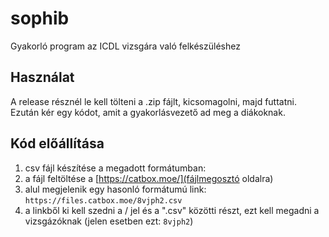 # sophib

Gyakorló program az ICDL vizsgára való felkészüléshez

## Használat

A release résznél le kell tölteni a .zip fájlt, kicsomagolni, majd futtatni. Ezután kér egy kódot, amit a gyakorlásvezető ad meg a diákoknak.

## Kód előállítása
1. csv fájl készítése a megadott formátumban:
2. a fájl feltöltése a [https://catbox.moe/](fájlmegosztó oldalra)
3. alul megjelenik egy hasonló formátumú link: `https://files.catbox.moe/8vjph2.csv`
4. a linkből ki kell szedni a / jel és a ".csv" közötti részt, ezt kell megadni a vizsgázóknak (jelen esetben ezt: `8vjph2`)